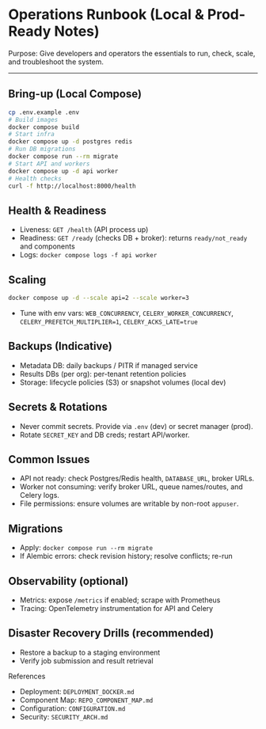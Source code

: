 # Operations Runbook (Local & Prod-Ready Notes)

Purpose: Give developers and operators the essentials to run, check, scale, and troubleshoot the system.

---

## Bring-up (Local Compose)

```bash
cp .env.example .env
# Build images
docker compose build
# Start infra
docker compose up -d postgres redis
# Run DB migrations
docker compose run --rm migrate
# Start API and workers
docker compose up -d api worker
# Health checks
curl -f http://localhost:8000/health
```

## Health & Readiness
- Liveness: `GET /health` (API process up)
- Readiness: `GET /ready` (checks DB + broker): returns `ready/not_ready` and components
- Logs: `docker compose logs -f api worker`

## Scaling
```bash
docker compose up -d --scale api=2 --scale worker=3
```
- Tune with env vars: `WEB_CONCURRENCY`, `CELERY_WORKER_CONCURRENCY`, `CELERY_PREFETCH_MULTIPLIER=1`, `CELERY_ACKS_LATE=true`

## Backups (Indicative)
- Metadata DB: daily backups / PITR if managed service
- Results DBs (per org): per-tenant retention policies
- Storage: lifecycle policies (S3) or snapshot volumes (local dev)

## Secrets & Rotations
- Never commit secrets. Provide via `.env` (dev) or secret manager (prod).
- Rotate `SECRET_KEY` and DB creds; restart API/worker.

## Common Issues
- API not ready: check Postgres/Redis health, `DATABASE_URL`, broker URLs.
- Worker not consuming: verify broker URL, queue names/routes, and Celery logs.
- File permissions: ensure volumes are writable by non-root `appuser`.

## Migrations
- Apply: `docker compose run --rm migrate`
- If Alembic errors: check revision history; resolve conflicts; re-run

## Observability (optional)
- Metrics: expose `/metrics` if enabled; scrape with Prometheus
- Tracing: OpenTelemetry instrumentation for API and Celery

## Disaster Recovery Drills (recommended)
- Restore a backup to a staging environment
- Verify job submission and result retrieval

References
- Deployment: `DEPLOYMENT_DOCKER.md`
- Component Map: `REPO_COMPONENT_MAP.md`
- Configuration: `CONFIGURATION.md`
- Security: `SECURITY_ARCH.md`
